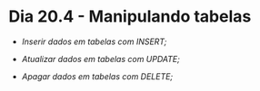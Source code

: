 # Dia 20.4 - Manipulando tabelas


* _Inserir dados em tabelas com INSERT;_

* _Atualizar dados em tabelas com UPDATE;_

* _Apagar dados em tabelas com DELETE;_
